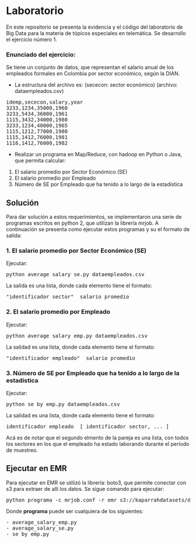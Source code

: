 # Laboratorio
En este repositorio se presenta la evidencia y el código del laboratorio de Big Data para la materia de tópicos especiales en telemática. Se desarrollo el ejercicio número 1.

### Enunciado del ejercicio:

Se tiene un conjunto de datos, que representan el salario anual de los empleados formales en Colombia por sector económico, según la DIAN.

+ La estructura del archivo es: (sececon: sector económico) (archivo: dataempleados.csv)
<pre>
idemp,sececon,salary,year
3233,1234,35000,1960
3233,5434,36000,1961
1115,3432,34000,1980
3233,1234,40000,1965
1115,1212,77000,1980
1115,1412,76000,1981
1116,1412,76000,1982
</pre>

+ Realizar un programa en Map/Reduce, con hadoop en Python o Java, que permita calcular:

1. El salario promedio por Sector Económico (SE)
2. El salario promedio por Empleado
3. Número de SE por Empleado que ha tenido a lo largo de la estadística

## Solución

Para dar solución a estos requerimientos, se implementaron una serie de programas escritos en python 2, que utilizan la librería mrjob. A continuación se presenta como ejecutar estos programas y su el formato de salida:

### 1. El salario promedio por Sector Económico (SE)
Ejecutar:
<pre>
python average_salary_se.py dataempleados.csv
</pre>
La salida es una lista, donde cada elemento tiene el formato:
<pre>
"identificador_sector"  salario_promedio
</pre>
### 2. El salario promedio por Empleado
Ejecutar:
<pre>
python average_salary_emp.py dataempleados.csv
</pre>
La salidad es una lista, donde cada elemento tiene el formato:
<pre>
"identificador_empleado"  salario_promedio
</pre>
### 3. Número de SE por Empleado que ha tenido a lo largo de la estadística
Ejecutar:
<pre>
python se_by_emp.py dataempleados.csv
</pre>
La salidad es una lista, donde cada elemento tiene el formato:
<pre>
identificador_empleado  [ identificador_sector, ... ]
</pre>

Acá es de notar que el segundo elmento de la pareja es una lista, con todos los sectores en los que el empleado ha estado laborando durante el periodo de muestreo.
  
## Ejecutar en EMR

Para ejecutar en EMR se utilizó la librería: boto3, que permite conectar con s3 para extraer de alli los datos. Se sigue comando para ejecutar:

<pre>python programa -c mrjob.conf -r emr s3://kaparrahdatasets/datasets/otros/dataempleados.csv</pre>

Donde **programa** puede ser cualquiera de los siguientes:
<pre>
- average_salary_emp.py
- average_salary_se.py
- se_by_emp.py
</pre>
